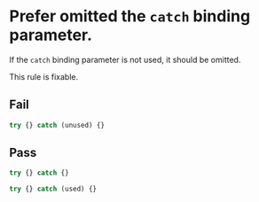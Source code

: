 # Prefer omitted the `catch` binding parameter.

If the `catch` binding parameter is not used, it should be omitted.

This rule is fixable.

## Fail

```js
try {} catch (unused) {}
```

## Pass

```js
try {} catch {}
```

```js
try {} catch (used) {}
```
